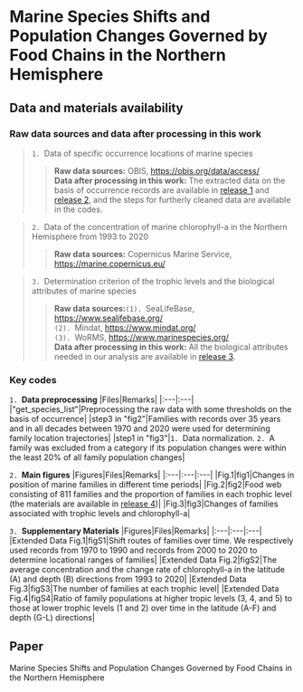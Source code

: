 # Marine Species Shifts and Population Changes Governed by Food Chains in the Northern Hemisphere
## Data and materials availability
### Raw data sources and data after processing in this work
>`1. `Data of specific occurrence locations of marine species
>>**Raw data sources:** OBIS, https://obis.org/data/access/  
**Data after processing in this work:** The extracted data on the basis of occurrence records are available in [release 1](https://github.com/Casey-bit/marine_food_web_research/releases/tag/occurrence_record_1) and [release 2](https://github.com/Casey-bit/marine_food_web_research/releases/tag/occurrence_record), and the steps for furtherly cleaned data are available in the codes.

>`2. `Data of the concentration of marine chlorophyll-a in the Northern Hemisphere from 1993 to 2020
>>**Raw data sources:** Copernicus Marine Service, https://marine.copernicus.eu/

>`3. `Determination criterion of the trophic levels and the biological attributes of marine species
>>**Raw data sources:**`(1). `SeaLifeBase, https://www.sealifebase.org/  
       `(2). `Mindat, https://www.mindat.org/  
       `(3). `WoRMS, https://www.marinespecies.org/   
**Data after processing in this work:** All the biological attributes needed in our analysis are available in [release 3](https://github.com/Casey-bit/marine_food_web_research/releases/tag/level).
### Key codes
`1. `**Data preprocessing**
|Files|Remarks|
|:---|:---|
|"get_species_list"|Preprocessing the raw data with some thresholds on the basis of occurrence|
|step3 in "fig2"|Families with records over 35 years and in all decades between 1970 and 2020 were used for determining family location trajectories|
|step1 in "fig3"|`1. `Data normalization. `2. `A family was excluded from a category if its population changes were within the least 20% of all family population changes|

`2. `**Main figures**
|Figures|Files|Remarks|
|:---|:---|:---|
|Fig.1|fig1|Changes in position of marine families in different time periods|
|Fig.2|fig2|Food web consisting of 811 families and the proportion of families in each trophic level (the materials are available in [release 4](https://github.com/Casey-bit/marine_food_web_research/releases/tag/result))|
|Fig.3|fig3|Changes of families associated with trophic levels and chlorophyll-a|

`3. `**Supplementary Materials**
|Figures|Files|Remarks|
|:---|:---|:---|
|Extended Data Fig.1|figS1|Shift routes of families over time. We respectively used records from 1970 to 1990 and records from 2000 to 2020 to determine locational ranges of families|
|Extended Data Fig.2|figS2|The average concentration and the change rate of chlorophyll-a in the latitude (A) and depth (B) directions from 1993 to 2020|
|Extended Data Fig.3|figS3|The number of families at each trophic level|
|Extended Data Fig.4|figS4|Ratio of family populations at higher tropic levels (3, 4, and 5) to those at lower trophic levels (1 and 2) over time in the latitude (A-F) and depth (G-L) directions|

## Paper
    
 Marine Species Shifts and Population Changes Governed by Food Chains in the Northern Hemisphere  
